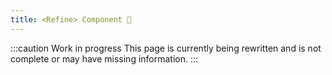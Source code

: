 ```yaml
---
title: <Refine> Component 🚧
---
```


:::caution Work in progress
This page is currently being rewritten and is not complete or may have missing information.
:::
